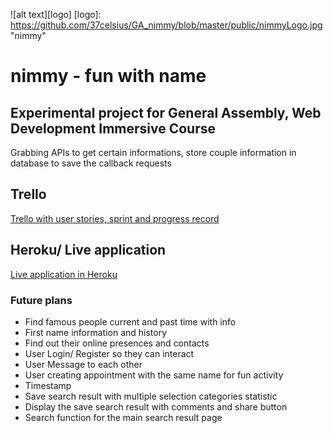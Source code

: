 ![alt text][logo]
[logo]: https://github.com/37celsius/GA_nimmy/blob/master/public/nimmyLogo.jpg "nimmy"

# nimmy - fun with name

Experimental project for General Assembly, Web Development Immersive Course
---

Grabbing APIs to get certain informations, store couple information in database to save the callback requests

## Trello
[Trello with user stories, sprint and progress record](https://trello.com/b/lmI0RxyP/ga-wdi-project-2-nimmy)

## Heroku/ Live application
[Live application in Heroku](http://nimmy.herokuapp.com/)


### Future plans
- Find famous people current and past time with info
- First name information and history
- Find out their online presences and contacts 
- User Login/ Register so they can interact
- User Message to each other
- User creating appointment with the same name for fun activity
- Timestamp
- Save search result with multiple selection categories statistic
- Display the save search result with comments and share button
- Search function for the main search result page
